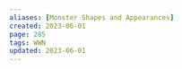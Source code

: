 ```yaml
---
aliases: [Monster Shapes and Appearances]
created: 2023-06-01
page: 285
tags: WWN
updated: 2023-06-01
---
```

